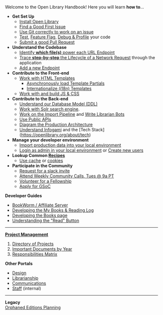 Welcome to the Open Library Handbook! Here you will learn **how to**...

* **Get Set Up**  
  * [Install Open Library](https://github.com/internetarchive/openlibrary/tree/master/docker#welcome-to-the-installation-guide-for-open-library-developers)
  * [Find a Good First Issue](https://github.com/internetarchive/openlibrary/issues?q=is%3Aissue+is%3Aopen+-linked%3Apr+label%3A%22Good+First+Issue%22+no%3Aassignee)
  * [Use Git correctly to work on an issue](../Git-Cheat-Sheet)
  * [Test](../Testing), [Feature Flag](Feature-Flagging), [Debug & Profile](/Debugging-and-Performance-Profiling) your code
  * [Submit a good Pull Request](https://github.com/internetarchive/openlibrary/blob/master/CONTRIBUTING.md#submitting-pull-requests)
* **Understand the Codebase**  
  * [Identify **which file(s)** power each URL Endpoint](../Endpoints)
  * [Trace **step-by-step** the Lifecycle of a Network Request](https://github.com/internetarchive/openlibrary/wiki/The-Lifecycle-of-a-Network-Request) through the application
  * [Add a new Endpoint](https://github.com/internetarchive/openlibrary/tree/master/openlibrary/plugins#tutorial-implementing-a-new-route)
* **Contribute to the Front-end**  
  * [Work with HTML Templates](../Frontend-Guide#working-with-html)
    * [Asynchronously load Template Partials](../Frontend-Guide#partials)
    * [Internationalize (i18n) Templates](../Internationalization)
  * [Work with and build JS & CSS](https://github.com/internetarchive/openlibrary/wiki/Frontend-Guide#css-js-and-html)
* **Contribute to the Back-end**  
  * [Understand our Database Model (DDL)](https://github.com/internetarchive/openlibrary/wiki/Understanding-The-Data-Model)
  * [Work with Solr search engine](https://github.com/internetarchive/openlibrary/wiki/Solr). 
  * [Work on the Import Pipeline](Developer's-Guide-to-Data-Importing) and [Write Librarian Bots](Writing-Bots)  
  * [Use Public APIs](https://openlibrary.org/developers/api)
  * [Diagram the Production Architecture](../Production-Service-Architecture)  
  * [Understand Infogami](https://openlibrary.org/dev/docs/infogami) and the [Tech Stack] (https://openlibrary.org/about/tech)
* **Manage your developer environment**  
  * [Import production data into your local environment](https://github.com/internetarchive/openlibrary/wiki/Loading-Production-Book-Data) 
  * [Login as admin in your local environment](https://github.com/internetarchive/openlibrary/blob/master/CONTRIBUTING.md#logging-in-as-admin) or [Create new users](https://github.com/internetarchive/openlibrary/wiki/Creating-and-Logging-in-as-a-new-user-on-your-local-client#creating-and-logging-into-new-users)
* **Lookup Common [Recipes](#recipes)**  
  * [Use cache](../Using-Cache) or [cookies](../#setting--unsetting-a-cookie-on-login-or-registration) 
* **Participate in the Community**  
  * [Request for a slack invite](https://openlibrary.org/volunteer)
  * [Attend Weekly Community Calls, Tues @ 9a PT](https://github.com/internetarchive/openlibrary/wiki/Community-Call) 
  * [Volunteer for a Fellowship](https://github.com/internetarchive/openlibrary/wiki#fellowships)
  * [Apply for GSoC](../Google-Summer-of-Code)

**Developer Guides**  
* [BookWorm / Affiliate Server](https://docs.google.com/document/d/1KRtKYFEp40rgWlxWR1G3v60YSKIQBXbKQTjTloD0Vbg/edit#heading=h.xmcr55qgzsig)  
* [Developing the My Books & Reading Log](5_Projects_Developing-the-Reading-Log)  
* [Developing the Books page](https://archive.org/details/openlibrary-tour-2020/book-page-developers-guide.mp4)  
* [Understanding the "Read" Button](https://archive.org/details/openlibrary-tour-2020/openlibrary-availability-button-technical-walkthrough.mp4)  

---

[**Project Management**](#project-management)
1. [Directory of Projects](https://docs.google.com/document/d/1Kliq7Hs8qpTCtAAp7LKSS8ULenX7l5hQADdo3Y6O8Is/)  
2. [Important Documents by Year](https://docs.google.com/document/d/1KJr3A81Gew7nfuyo9PnCLCjNBDs5c7iR4loOGm1Pafs/)    
3. [Responsibilities Matrix](https://docs.google.com/document/d/1frjwLxsa3J_ZyU8p0glUwLI_K8OL6yF9xRkyylbwktw/edit#heading=h.ff2pas7bc7ye)   

**Other Portals**
* [Design](https://docs.google.com/document/d/1KLy6XRvwHaXrvHlZ-Ol_kFoIdn9eRMGuWeSYvWox1Qw/edit#heading=h.b20z3avugr8c)  
* [Librarianship](https://openlibrary.org/librarians)
* [Communications](https://docs.google.com/document/d/14FS1A0fbgwRWHTl7_AbVixZiUVc2ctN1wUgW6Mwt5jw/edit#heading=h.d4bcs4fzim9e)   
* [Staff](https://github.com/internetarchive/olsystem/wiki) (internal)  

---

**Legacy**  
[Orphaned Editions Planning](5_Projects_Orphaned-Editions-Planning)  